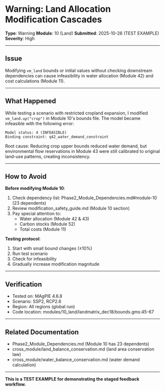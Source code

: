# Warning: Land Allocation Modification Cascades

**Type**: Warning
**Module**: 10 (Land)
**Submitted**: 2025-10-26 (TEST EXAMPLE)
**Severity**: High

---

## Issue

Modifying `vm_land` bounds or initial values without checking downstream dependencies can cause infeasibility in water allocation (Module 42) and cost calculations (Module 11).

---

## What Happened

While testing a scenario with restricted cropland expansion, I modified `vm_land.up("crop")` in Module 10's bounds file. The model became infeasible with the following error:

```
Model status: 4 (INFEASIBLE)
Binding constraint: q42_water_demand_constraint
```

Root cause: Reducing crop upper bounds reduced water demand, but environmental flow reservations in Module 43 were still calibrated to original land-use patterns, creating inconsistency.

---

## How to Avoid

**Before modifying Module 10**:

1. Check dependency list: Phase2_Module_Dependencies.md#module-10 (23 dependents)
2. Review modification_safety_guide.md (Module 10 section)
3. Pay special attention to:
   - Water allocation (Module 42 & 43)
   - Carbon stocks (Module 52)
   - Total costs (Module 11)

**Testing protocol**:
1. Start with small bound changes (±10%)
2. Run test scenario
3. Check for infeasibility
4. Gradually increase modification magnitude

---

## Verification

- Tested on: MAgPIE 4.6.8
- Scenario: SSP2, RCP2.6
- Region: All regions (global run)
- Code location: modules/10_land/landmatrix_dec18/bounds.gms:45-67

---

## Related Documentation

- Phase2_Module_Dependencies.md (Module 10 has 23 dependents)
- cross_module/land_balance_conservation.md (land area conservation law)
- cross_module/water_balance_conservation.md (water demand calculation)

---

**This is a TEST EXAMPLE for demonstrating the staged feedback workflow.**
